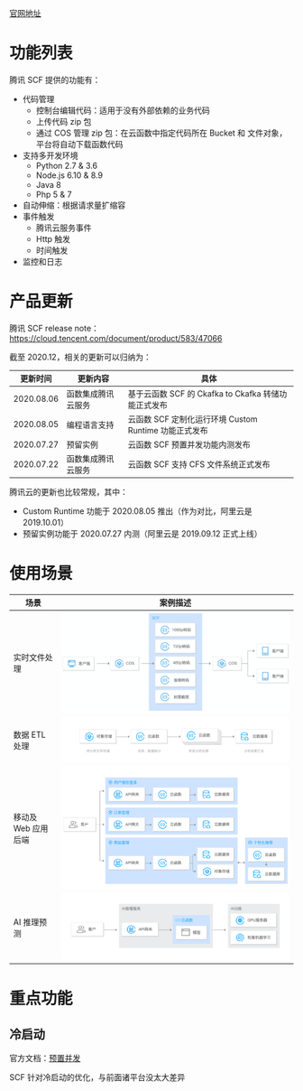 [官网地址](https://cloud.tencent.com/product/scf)

# 功能列表

腾讯 SCF 提供的功能有：

* 代码管理
	* 控制台编辑代码：适用于没有外部依赖的业务代码
	* 上传代码 zip 包
	* 通过 COS 管理 zip 包：在云函数中指定代码所在 Bucket 和 文件对象，平台将自动下载函数代码
* 支持多开发环境
	* Python 2.7 & 3.6
	* Node.js 6.10 & 8.9
	* Java 8
	* Php 5 & 7
* 自动伸缩：根据请求量扩缩容
* 事件触发
	* 腾讯云服务事件
	* Http 触发
	* 时间触发
* 监控和日志

# 产品更新

腾讯 SCF release note：https://cloud.tencent.com/document/product/583/47066

截至 2020.12，相关的更新可以归纳为：

| 更新时间 | 更新内容 | 具体 |
|---------|--------|-----|
| 2020.08.06 | 函数集成腾讯云服务 | 基于云函数 SCF 的 Ckafka to Ckafka 转储功能正式发布 |
| 2020.08.05 | 编程语言支持 | 云函数 SCF 定制化运行环境 Custom Runtime 功能正式发布 |
| 2020.07.27 | 预留实例 | 云函数 SCF 预置并发功能内测发布 |
| 2020.07.22 | 函数集成腾讯云服务 | 云函数 SCF 支持 CFS 文件系统正式发布 |

腾讯云的更新也比较常规，其中：

* Custom Runtime 功能于 2020.08.05 推出（作为对比，阿里云是 2019.10.01）
* 预留实例功能于 2020.07.27 内测（阿里云是 2019.09.12 正式上线）

# 使用场景

| 场景 | 案例描述 |
|-----|--------|
| 实时文件处理 | ![user-case1](./user-case1.png) |
| 数据 ETL 处理 | ![user-case2](./user-case2.svg) |
| 移动及 Web 应用后端 | ![user-case3](./user-case3.svg) |
| AI 推理预测 | ![user-case4](./user-case4.svg) |

# 重点功能

## 冷启动

官方文档：[预置并发](https://cloud.tencent.com/document/product/583/46743)

SCF 针对冷启动的优化，与前面诸平台没太大差异